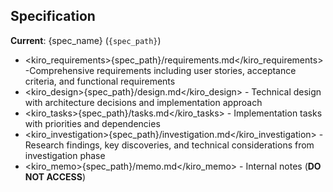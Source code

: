 ## Specification

**Current**: {spec_name} (`{spec_path}`)

- <kiro_requirements>{spec_path}/requirements.md</kiro_requirements> -Comprehensive requirements including user stories, acceptance criteria, and functional requirements
- <kiro_design>{spec_path}/design.md</kiro_design> - Technical design with architecture decisions and implementation approach
- <kiro_tasks>{spec_path}/tasks.md</kiro_tasks> - Implementation tasks with priorities and dependencies
- <kiro_investigation>{spec_path}/investigation.md</kiro_investigation> - Research findings, key discoveries, and technical considerations from investigation phase
- <kiro_memo>{spec_path}/memo.md</kiro_memo> - Internal notes (**DO NOT ACCESS**)